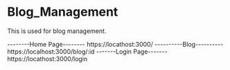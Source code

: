 # Blog_Management

This is used for blog management.

--------Home Page--------
https://locathost:3000/
----------Blog----------
https://localhost:3000/blog/:id
-------Login Page-------
https://locathost:3000/login
